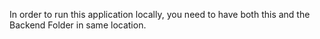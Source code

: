 In order to run this application locally, you need to have both this and the Backend Folder in same location.





